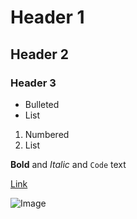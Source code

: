 # Header 1
## Header 2
### Header 3

- Bulleted
- List

1. Numbered
2. List

**Bold** and _Italic_ and `Code` text

[Link](https://www.csw-naganocity.or.jp/page-c/related-organizations/childrens-committee)

![Image](src)
